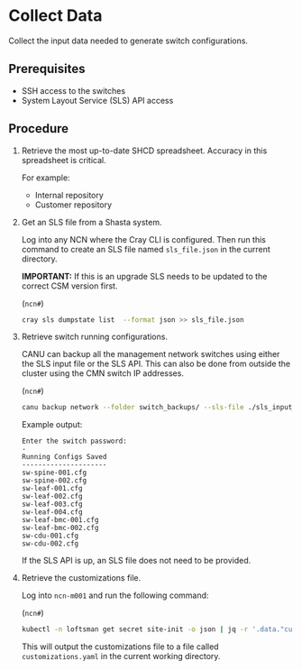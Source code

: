 # Collect Data

Collect the input data needed to generate switch configurations.

## Prerequisites

- SSH access to the switches
- System Layout Service (SLS) API access

## Procedure

1. Retrieve the most up-to-date SHCD spreadsheet. Accuracy in this spreadsheet is critical.

    For example:
    - Internal repository
    - Customer repository

1. Get an SLS file from a Shasta system.

    Log into any NCN where the Cray CLI is configured. Then run this command to create an SLS file named `sls_file.json` in the current directory.

    **IMPORTANT:** If this is an upgrade SLS needs to be updated to the correct CSM version first.

    (`ncn#`)
    ```bash
    cray sls dumpstate list  --format json >> sls_file.json
    ```

1. Retrieve switch running configurations.

    CANU can backup all the management network switches using either the SLS input file or the SLS API.
    This can also be done from outside the cluster using the CMN switch IP addresses.

    (`ncn#`)
    ```bash
    canu backup network --folder switch_backups/ --sls-file ./sls_input_file_1_2.json
    ```

    Example output:

    ```
    Enter the switch password:
    -
    Running Configs Saved
    ---------------------
    sw-spine-001.cfg
    sw-spine-002.cfg
    sw-leaf-001.cfg
    sw-leaf-002.cfg
    sw-leaf-003.cfg
    sw-leaf-004.cfg
    sw-leaf-bmc-001.cfg
    sw-leaf-bmc-002.cfg
    sw-cdu-001.cfg
    sw-cdu-002.cfg
    ```

    If the SLS API is up, an SLS file does not need to be provided.

1. Retrieve the customizations file.

    Log into `ncn-m001` and run the following command:

    (`ncn#`)
    ```bash
    kubectl -n loftsman get secret site-init -o json | jq -r '.data."customizations.yaml"' | base64 -d > customizations.yaml
    ```

    This will output the customizations file to a file called `customizations.yaml` in the current working directory.
